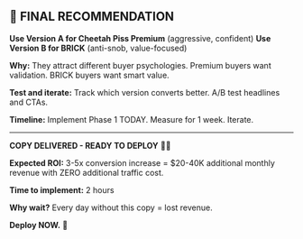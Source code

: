 ## 🐆 FINAL RECOMMENDATION

**Use Version A for Cheetah Piss Premium** (aggressive, confident)
**Use Version B for BRICK** (anti-snob, value-focused)

**Why:** They attract different buyer psychologies. Premium buyers want validation. BRICK buyers want smart value.

**Test and iterate:** Track which version converts better. A/B test headlines and CTAs.

**Timeline:** Implement Phase 1 TODAY. Measure for 1 week. Iterate.

---

**COPY DELIVERED - READY TO DEPLOY** 🐆🔥

**Expected ROI:** 3-5x conversion increase = $20-40K additional monthly revenue with ZERO additional traffic cost.

**Time to implement:** 2 hours

**Why wait?** Every day without this copy = lost revenue.

**Deploy NOW.** 🚀
